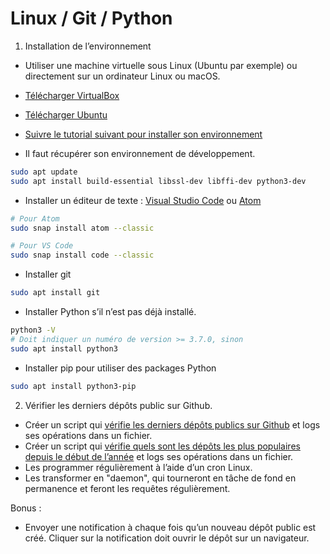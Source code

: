# Linux / Git / Python

1. Installation de l’environnement

- Utiliser une machine virtuelle sous Linux (Ubuntu par exemple) ou directement sur un ordinateur Linux ou macOS.
- [Télécharger VirtualBox](https://www.virtualbox.org/)
- [Télécharger Ubuntu](https://ubuntu.com/download/desktop)
- [Suivre le tutorial suivant pour installer son environnement](https://brb.nci.nih.gov/seqtools/installUbuntu.html)

- Il faut récupérer son environnement de développement.

```bash
sudo apt update
sudo apt install build-essential libssl-dev libffi-dev python3-dev
```

- Installer un éditeur de texte : [Visual Studio Code](https://code.visualstudio.com/) ou [Atom](https://atom.io/)

```bash
# Pour Atom
sudo snap install atom --classic

# Pour VS Code
sudo snap install code --classic
```

- Installer git

```bash
sudo apt install git
```

- Installer Python s’il n’est pas déjà installé.

```bash
python3 -V
# Doit indiquer un numéro de version >= 3.7.0, sinon
sudo apt install python3
```

- Installer pip pour utiliser des packages Python

```bash
sudo apt install python3-pip
```



2. Vérifier les derniers dépôts public sur Github.

- Créer un script qui [vérifie les derniers dépôts publics sur Github](https://docs.github.com/en/rest/reference/repos#list-public-repositories) et logs ses opérations dans un fichier.
- Créer un script qui [vérifie quels sont les dépôts les plus populaires depuis le début de l’année](https://docs.github.com/en/rest/reference/search#search-repositories) et logs ses opérations dans un fichier.
- Les programmer régulièrement à l’aide d’un cron Linux.
- Les transformer en "daemon", qui tourneront en tâche de fond en permanence et feront les requêtes régulièrement.

Bonus :

- Envoyer une notification à chaque fois qu’un nouveau dépôt public est créé. Cliquer sur la notification doit ouvrir le dépôt sur un navigateur.
